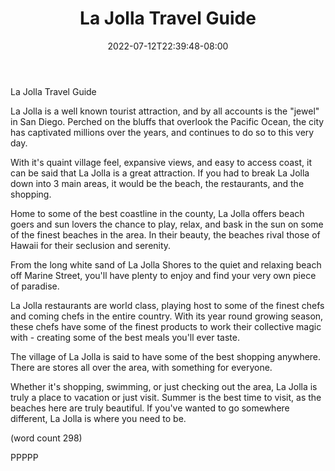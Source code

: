 ﻿---
title: "La Jolla Travel Guide"
date: 2022-07-12T22:39:48-08:00
description: "La Jolla California Tips for Web Success"
featured_image: "/images/La Jolla California.jpg"
tags: ["La Jolla California"]
---

La Jolla Travel Guide

La Jolla is a well known tourist attraction, and by
all accounts is the "jewel" in San Diego.  Perched
on the bluffs that overlook the Pacific Ocean, the
city has captivated millions over the years, and
continues to do so to this very day.

With it's quaint village feel, expansive views, and
easy to access coast, it can be said that La Jolla
is a great attraction.  If you had to break La Jolla
down into 3 main areas, it would be the beach, the
restaurants, and the shopping.

Home to some of the best coastline in the county,
La Jolla offers beach goers and sun lovers the 
chance to play, relax, and bask in the sun on some
of the finest beaches in the area.  In their beauty,
the beaches rival those of Hawaii for their seclusion
and serenity.  

From the long white sand of La Jolla Shores to the
quiet and relaxing beach off Marine Street, you'll
have plenty to enjoy and find your very own piece
of paradise.

La Jolla restaurants are world class, playing host
to some of the finest chefs and coming chefs in the
entire country.  With its year round growing 
season, these chefs have some of the finest products
to work their collective magic with - creating
some of the best meals you'll ever taste.

The village of La Jolla is said to have some of the
best shopping anywhere.  There are stores all over
the area, with something for everyone.

Whether it's shopping, swimming, or just checking
out the area, La Jolla is truly a place to vacation
or just visit.  Summer is the best time to visit,
as the beaches here are truly beautiful.  If you've
wanted to go somewhere different, La Jolla is where
you need to be.

(word count 298)

PPPPP
